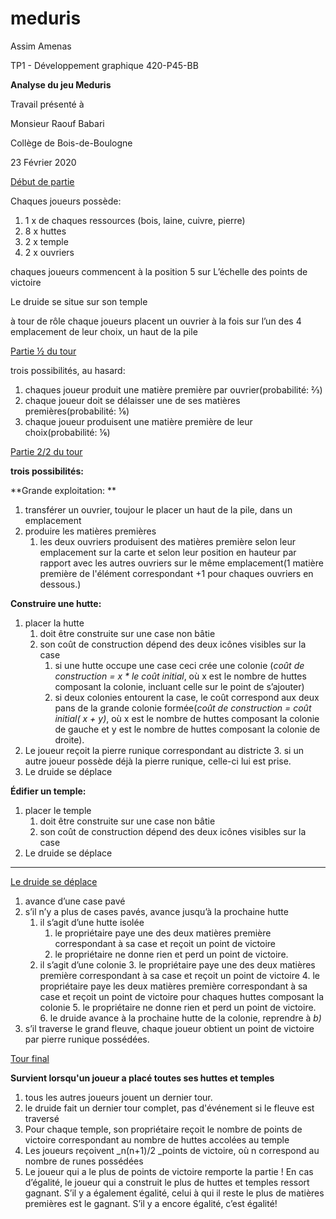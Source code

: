 # meduris
<!----- Conversion time: 0.815 seconds.


Using this Markdown file:

1. Cut and paste this output into your source file.
2. See the notes and action items below regarding this conversion run.
3. Check the rendered output (headings, lists, code blocks, tables) for proper
   formatting and use a linkchecker before you publish this page.

Conversion notes:

* Docs to Markdown version 1.0β18
* Tue Feb 25 2020 15:05:57 GMT-0800 (PST)
* Source doc: https://docs.google.com/open?id=11FfE0toIJVP86TRbbosdtsKPMRYWcBPf2Hh3deR7QzY
----->


Assim Amenas

TP1 - Développement graphique 420-P45-BB

**Analyse du jeu Meduris**

Travail présenté à

Monsieur Raouf Babari

Collège de Bois-de-Boulogne

23 Février 2020

<span style="text-decoration:underline;">Début de partie</span>

Chaques joueurs possède:



1. 1 x de chaques ressources (bois, laine, cuivre, pierre)
2. 8 x huttes
3. 2 x temple
4. 2 x ouvriers

chaques joueurs commencent à la position 5 sur L’échelle des points de victoire

Le druide se situe sur son temple

à tour de rôle chaque joueurs placent un ouvrier à la fois sur l’un des 4 emplacement de leur choix, un haut de la pile

<span style="text-decoration:underline;">Partie ½ du tour</span>

trois possibilités, au hasard:



1. chaques joueur produit une matière première par ouvrier(probabilité: ⅔)
2. chaque joueur doit se délaisser une de ses matières premières(probabilité: ⅙)
3. chaque joueur produisent une matière première de leur choix(probabilité: ⅙)

<span style="text-decoration:underline;">Partie 2/2 du tour</span>

**trois possibilités:**

**Grande exploitation: **



1. transférer un ouvrier, toujour le placer un haut de la pile, dans un emplacement
2. produire les matières premières
    1. les deux ouvriers produisent des matières première selon leur emplacement sur la carte et selon leur position en hauteur par rapport avec les autres ouvriers sur le même emplacement(1 matière première de l'élément correspondant +1 pour chaques ouvriers en dessous.)

**Construire une hutte:**



1. placer la hutte
    1. doit être construite sur une case non bâtie
    2. son coût de construction dépend des deux icônes visibles sur la case
        1. si une hutte occupe une case ceci crée une colonie (_coût de construction = x * le coût initial_, où x est le nombre de huttes composant la colonie, incluant celle sur le point de s’ajouter)
        2. si deux colonies entourent la case, le coût correspond aux deux pans de la grande colonie formée(_coût de construction = coût initial( x + y)_, où x est le nombre de huttes composant la colonie de gauche et y est le nombre de huttes composant la colonie de droite).
2. Le joueur reçoit la pierre runique correspondant au districte 
    3. si un autre joueur possède déjà la pierre runique, celle-ci lui est prise.
3. Le druide se déplace

**Édifier un temple:**



1. placer le temple
    1. doit être construite sur une case non bâtie
    2. son coût de construction dépend des deux icônes visibles sur la case
2. Le druide se déplace

**	**

<span style="text-decoration:underline;">Le druide se déplace</span>



1. avance d’une case pavé
2. s’il n’y a plus de cases pavés, avance jusqu’à la prochaine hutte
    1. il s’agit d’une hutte isolée
        1. le propriétaire paye une des deux matières première correspondant à sa case et reçoit un point de victoire
        2. le propriétaire ne donne rien et perd un point de victoire.
    2. il s’agit d’une colonie
        3. le propriétaire paye une des deux matières première correspondant à sa case et reçoit un point de victoire
        4. le propriétaire paye les deux matières première correspondant à sa case et reçoit un point de victoire pour chaques huttes composant la colonie
        5. le propriétaire ne donne rien et perd un point de victoire.
        6. le druide avance à la prochaine hutte de la colonie, reprendre à _b)_
3. s’il traverse le grand fleuve, chaque joueur obtient un point de victoire par pierre runique possédées.

<span style="text-decoration:underline;">Tour final</span>

**Survient lorsqu'un joueur a placé toutes ses huttes et temples**



1. tous les autres joueurs jouent un dernier tour.
2. le druide fait un dernier tour complet, pas d'événement si le fleuve est traversé
3. Pour chaque temple, son propriétaire reçoit le nombre de points de victoire correspondant au nombre de huttes accolées au temple
4. Les joueurs reçoivent _n(n+1)/2 _points de victoire, où n correspond au nombre de runes possédées
5. Le joueur qui a le plus de points de victoire remporte la partie ! En cas d’égalité, le joueur qui a construit le plus de huttes et temples ressort gagnant. S’il y a également égalité, celui à qui il reste le plus de matières premières est le gagnant. S’il y a encore égalité, c’est égalité!

<!-- Docs to Markdown version 1.0β18 -->

